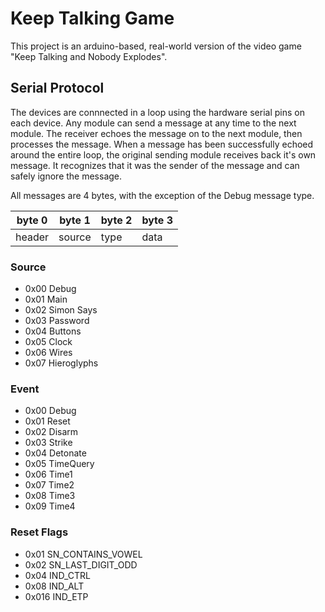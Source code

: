 # Keep Talking Game

This project is an arduino-based, real-world version of the video game "Keep Talking and Nobody Explodes".


## Serial Protocol

The devices are connnected in a loop using the hardware serial pins on each device. Any module can send a message at any time to the next module. The receiver echoes the message on to the next module, then processes the message. When a message has been successfully echoed around the entire loop, the original sending module receives back it's own message. It recognizes that it was the sender of the message and can safely ignore the message.

All messages are 4 bytes, with the exception of the Debug message type. 

| byte 0 | byte 1 | byte 2 | byte 3 |
|--------|--------|--------|--------|
| header | source | type   | data   |


### Source

- 0x00 Debug
- 0x01 Main
- 0x02 Simon Says
- 0x03 Password
- 0x04 Buttons
- 0x05 Clock
- 0x06 Wires
- 0x07 Hieroglyphs


### Event

- 0x00 Debug
- 0x01 Reset
- 0x02 Disarm
- 0x03 Strike
- 0x04 Detonate
- 0x05 TimeQuery
- 0x06 Time1
- 0x07 Time2
- 0x08 Time3
- 0x09 Time4


### Reset Flags

- 0x01  SN_CONTAINS_VOWEL
- 0x02  SN_LAST_DIGIT_ODD
- 0x04  IND_CTRL
- 0x08  IND_ALT
- 0x016 IND_ETP
